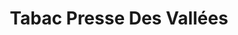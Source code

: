 ---
title: "Tabac Presse Des Vallées"
url: /jurancon/tabac-presse-des-vallees/
shop: marchand de journaux
---